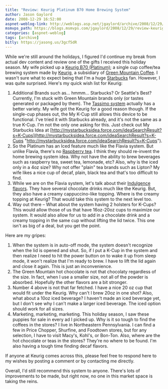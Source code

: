 ```yaml
---
title: "Review: Keurig Platinum B70 Home Brewing System"
author: Jason Gaylord
date: 2008-12-29 16:52:00
aspnet-weblog-link: http://weblogs.asp.net/jgaylord/archive/2008/12/29/review-keurig-platinum-b70-home-brewing-system.aspx
msmvps_path: https://blogs.msmvps.com/jgaylord/2008/12/29/review-keurig-platinum-b70-home-brewing-system/
categories: [aspnet-weblog]
tags: [archive]
bitly: https://jasong.us/3gcf5dR
---
```


While we're still around the holidays, I figured I'd continue my break from actual dev content and review one of the gifts I received this holiday season. My wife picked up a [Keurig B70 (Platinum)](http://www.keurig.com/b70.asp?mscsid=8MQ8TT4BDFX48MAB72AJK2LWWJ7G3NU3); a single cup coffee/tea brewing system made by [Keurig](http://www.keurig.com/), a subsidiary of [Green Mountain Coffee](http://www.greenmountaincoffee.com/). I wasn't sure what to expect being that I'm a huge [Starbucks](http://starbucks.com/) fan. However, I was quite surprised. Here's my quick wish list for Keurig:

1. Additional Brands such as… hmmm… Starbucks? Or Seattle's Best? Currently, I'm stuck with Green Mountain brands only (or tastes generated or packaged by them). The [Tassimo system](http://www.tassimodirect.com/tassimo/index.aspx) actually has a better variety. My wife got the Keurig for a good reason though. If the single-cup phases out, the My K-Cup still allows this device to be functional. I've tried it with Starbucks already, and it's not the same as a true K-Cup. I'm not the only one asking for this. Just check out My Starbucks Idea at [http://mystarbucksidea.force.com/ideaSearchResult?s=K-Cups](http://mystarbucksidea.force.com/ideaSearchResult?s=K-Cups "http://mystarbucksidea.force.com/ideaSearchResult?s=K-Cups").
2. So the Platinum has an Iced feature much like the Flavia system. But unlike Flavia, there's no [Raspberry tea](http://www.myflavia.com/myflavia/en-US/drinks/wellbeing.htm). I think they should re-invent the home brewing system idea. Why not have the ability to brew beverages such as raspberry tea, sweet tea, lemonade, etc? Also, why is the iced only in a 4oz size? Why not offer "plain" tea brands such as Lipton? My wife likes a nice cup of decaf, plain, black tea and that's too difficult to find.
3. While we are on the Flavia system, let's talk about their [Indulgence flavors](http://www.myflavia.com/myflavia/en-US/drinks/indulgence.htm). They have several chocolate drinks much like the Keurig. But, they also have a creamy cappuccino-like topping. Where is the creamy topping at Keurig? That would take this system to the next level too.
4. Way out there – What about the system having 2 holsters for K-Cups? This would allow those of us that have 16oz-20oz cups to maximize our system. It would also allow for us to add in a chocolate drink and a creamy topping in the same cup without lifting the lid twice. This one isn't as big of a deal, but you get the point.

Here are my gripes:

1. When the system is in auto-off mode, the system doesn't recognize when the lid is opened and shut. So, if I put a K-Cup in the system and then realize I need to hit the power button on to wake it up from sleep mode, it won't realize that I'm ready to brew. I have to lift the lid again and close it again. This is just an inconvenience.
2. The Green Mountain hot chocolate is not that chocolaty regardless of the size. In fact, when I use a smaller size, not all of the powder is absorbed. Hopefully the other flavors are a bit stronger.
3. Number 4 above is not that far fetched. I have a nice 20 oz cup that would fit under the Keurig. Why can't I brew 20oz in one shot? Also, what about a 10oz iced beverage? I haven't made an iced beverage yet, but I don't see why I can't make a larger iced beverage. The iced option should work for all sizes.
4. Marketing, marketing, marketing. This holiday season, I saw these puppies for sale in every ad I picked up. Why is it so tough to find the coffees in the stores? I live in Northeastern Pennsylvania. I can find a few in Price Chopper, Shurfine, and Foodtown stores, but for any selection, I have to visit Macy's, Kohl's, or Bon-Ton. Also, where are the hot chocolate or teas in the stores? They're no where to be found. I'm also having a tough time finding decaf flavors. 

If anyone at Keurig comes across this, please feel free to respond here to my wishes by posting a comment or by contacting me directly.

Overall, I'd still recommend this system to anyone. There's lots of improvements to be made, but right now, no one in this market space is taking the reins.